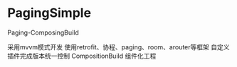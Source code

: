 # PagingSimple
Paging-ComposingBuild

采用mvvm模式开发
使用retrofit、协程、paging、room、arouter等框架
自定义插件完成版本统一控制 CompositionBuild
组件化工程
